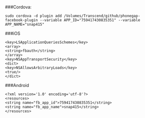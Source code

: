 ###Cordova:

    sudo cordova -d plugin add /Volumes/Transcend/github/phonegap-facebook-plugin --variable APP_ID="759417430835351" --variable APP_NAME="snap415"

###iOS

    <key>LSApplicationQueriesSchemes</key>
    <array>
    <string>fbauth</string>
    </array>
    <key>NSAppTransportSecurity</key>
    <dict>
    <key>NSAllowsArbitraryLoads</key>
    <true/>
    </dict>

###Android

    <?xml version='1.0' encoding='utf-8'?>
    <resources>
    <string name="fb_app_id">759417430835351</string>
    <string name="fb_app_name">snap415</string>
    </resources>


